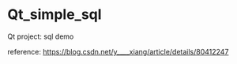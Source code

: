 # Qt_simple_sql
Qt project: sql demo

reference:
https://blog.csdn.net/y____xiang/article/details/80412247

